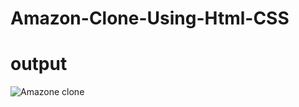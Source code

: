 # Amazon-Clone-Using-Html-CSS
# output 
![Amazone clone](https://github.com/NiharShah7/Amazon-Clone-Using-Html-CSS/assets/141811336/fa506181-7790-486b-be4f-58211254fe61)
